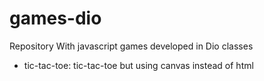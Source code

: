 # games-dio
Repository With javascript games developed in Dio classes

- tic-tac-toe: tic-tac-toe but using canvas instead of html
